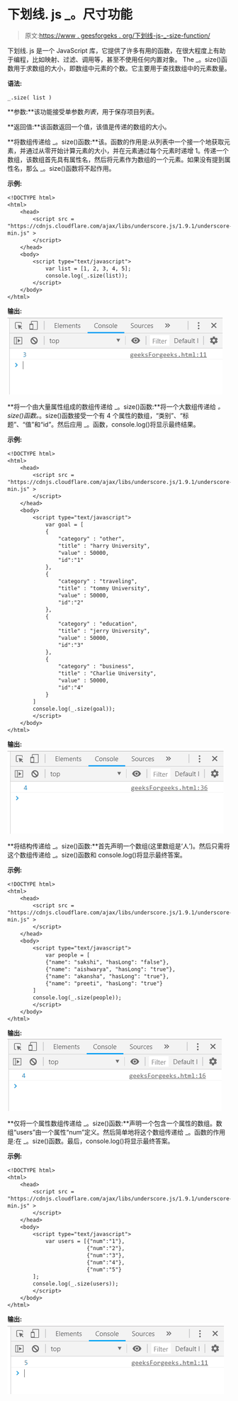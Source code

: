 # 下划线. js _。尺寸功能

> 原文:[https://www . geesforgeks . org/下划线-js-_-size-function/](https://www.geeksforgeeks.org/underscore-js-_-size-function/)

下划线. js 是一个 JavaScript 库，它提供了许多有用的函数，在很大程度上有助于编程，比如映射、过滤、调用等，甚至不使用任何内置对象。
The _。size()函数用于求数组的大小，即数组中元素的个数。它主要用于查找数组中的元素数量。

**语法:**

```
_.size( list ) 
```

**参数:**该功能接受单参数*列表*，用于保存项目列表。

**返回值:**该函数返回一个值，该值是传递的数组的大小。

**将数组传递给 _。size()函数:**该。函数的作用是:从列表中一个接一个地获取元素，并通过从零开始计算元素的大小，并在元素通过每个元素时递增 1。传递一个数组，该数组首先具有属性名，然后将元素作为数组的一个元素。如果没有提到属性名，那么 _。size()函数将不起作用。

**示例:**

```
<!DOCTYPE html>
<html>
    <head>
        <script src = 
"https://cdnjs.cloudflare.com/ajax/libs/underscore.js/1.9.1/underscore-min.js" >
        </script>
    </head>
    <body>
        <script type="text/javascript">
            var list = [1, 2, 3, 4, 5];
            console.log(_.size(list));
        </script>
    </body>
</html>                    
```

**输出:**
![](img/264664e5fd98a29c5bacddef33b1e935.png)

**将一个由大量属性组成的数组传递给 _。size()函数:**将一个大数组传递给 _。size()函数。_。size()函数接受一个有 4 个属性的数组，“类别”、“标题”、“值”和“id”。然后应用 _。函数，console.log()将显示最终结果。

**示例:**

```
<!DOCTYPE html>
<html>
    <head>
        <script src = 
"https://cdnjs.cloudflare.com/ajax/libs/underscore.js/1.9.1/underscore-min.js" >
        </script>
    </head>
    <body>
        <script type="text/javascript">
            var goal = [
            {
                "category" : "other",
                "title" : "harry University",
                "value" : 50000,
                "id":"1"
            },
            {
                "category" : "traveling",
                "title" : "tommy University",
                "value" : 50000,
                "id":"2"
            },
            {
                "category" : "education",
                "title" : "jerry University",
                "value" : 50000,
                "id":"3"
            },
            { 
                "category" : "business",
                "title" : "Charlie University",
                "value" : 50000,
                "id":"4"
            }
        ]
        console.log(_.size(goal));
        </script>
    </body>
</html>                    
```

**输出:**
![](img/688587d214bc9192c44ad6e939906ee8.png)

**将结构传递给 _。size()函数:**首先声明一个数组(这里数组是‘人’)。然后只需将这个数组传递给 _。size()函数和 console.log()将显示最终答案。

**示例:**

```
<!DOCTYPE html>
<html>
    <head>
        <script src = 
"https://cdnjs.cloudflare.com/ajax/libs/underscore.js/1.9.1/underscore-min.js" >
        </script>
    </head>
    <body>
        <script type="text/javascript">
            var people = [
            {"name": "sakshi", "hasLong": "false"},
            {"name": "aishwarya", "hasLong": "true"},
            {"name": "akansha", "hasLong": "true"},
            {"name": "preeti", "hasLong": "true"}
        ]
        console.log(_.size(people));
        </script>
    </body>
</html>                    
```

**输出:**
![](img/23cf4813990d5c7684ea566ebcf53f47.png)

**仅将一个属性数组传递给 _。size()函数:**声明一个包含一个属性的数组。数组“users”由一个属性“num”定义。然后简单地将这个数组传递给 _。函数的作用是:在 _。size()函数。最后，console.log()将显示最终答案。

**示例:**

```
<!DOCTYPE html>
<html>
    <head>
        <script src = 
"https://cdnjs.cloudflare.com/ajax/libs/underscore.js/1.9.1/underscore-min.js" >
        </script>
    </head>
    <body>
        <script type="text/javascript">
            var users = [{"num":"1"},
                         {"num":"2"}, 
                         {"num":"3"}, 
                         {"num":"4"}, 
                         {"num":"5"}
        ];
        console.log(_.size(users));
        </script>
    </body>
</html>                    
```

**输出:** ![](img/447938658f29d62b525b076afd1d417e.png)